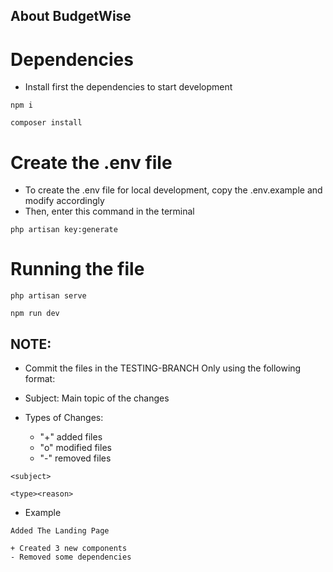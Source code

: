 ## About BudgetWise

# Dependencies

- Install first the dependencies to start development

```
npm i
```
```
composer install
```

# Create the .env file

- To create the .env file for local development, copy the .env.example and modify accordingly
- Then, enter this command in the terminal

```
php artisan key:generate
```

# Running the file

```
php artisan serve
```

```
npm run dev
```

## NOTE:

- Commit the files in the TESTING-BRANCH Only using the following format:

- Subject: Main topic of the changes
- Types of Changes:
    - "+" added files
    - "o" modified files
    - "-" removed files

```
<subject>

<type><reason>
```

- Example

```
Added The Landing Page

+ Created 3 new components
- Removed some dependencies
```
